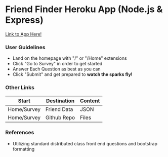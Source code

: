 # Friend Finder Heroku App (Node.js & Express)

[Link to App Here!](https://friend-finder-tfalc.herokuapp.com/)


### User Guidelines

* Land on the homepage with "/" or "/Home" extensions
* Click "Go to Survey" in order to get started
* Answer Each Question as best as you can
* Click "Submit" and get prepared to **watch the sparks fly!**

### Other Links

| Start        | Destination | Content |
|--------------|-------------|---------|
| Home/Survey  | Friend Data | JSON    |
| Home/Survey  | Github Repo | Files   |

### References
* Utilizing standard distributed class front end questions and bootstrap formatting
